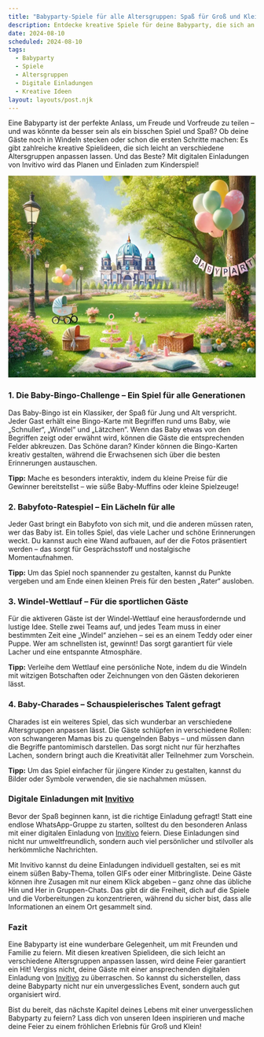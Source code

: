 ```yaml
---
title: "Babyparty-Spiele für alle Altersgruppen: Spaß für Groß und Klein!"
description: Entdecke kreative Spiele für deine Babyparty, die sich an verschiedene Altersgruppen anpassen lassen, und erfahre, wie du mit digitalen Einladungen von Invitivo den perfekten Rahmen schaffst.
date: 2024-08-10
scheduled: 2024-08-10
tags:
  - Babyparty
  - Spiele
  - Altersgruppen
  - Digitale Einladungen
  - Kreative Ideen
layout: layouts/post.njk
---
```


Eine Babyparty ist der perfekte Anlass, um Freude und Vorfreude zu teilen – und was könnte da besser sein als ein bisschen Spiel und Spaß? Ob deine Gäste noch in Windeln stecken oder schon die ersten Schritte machen: Es gibt zahlreiche kreative Spielideen, die sich leicht an verschiedene Altersgruppen anpassen lassen. Und das Beste? Mit digitalen Einladungen von Invitivo wird das Planen und Einladen zum Kinderspiel!

![Babyparty-Spiele](/img/picnic-park.webp)

### 1. **Die Baby-Bingo-Challenge – Ein Spiel für alle Generationen**

Das Baby-Bingo ist ein Klassiker, der Spaß für Jung und Alt verspricht. Jeder Gast erhält eine Bingo-Karte mit Begriffen rund ums Baby, wie „Schnuller“, „Windel“ und „Lätzchen“. Wenn das Baby etwas von den Begriffen zeigt oder erwähnt wird, können die Gäste die entsprechenden Felder abkreuzen. Das Schöne daran? Kinder können die Bingo-Karten kreativ gestalten, während die Erwachsenen sich über die besten Erinnerungen austauschen.

**Tipp:** Mache es besonders interaktiv, indem du kleine Preise für die Gewinner bereitstellst – wie süße Baby-Muffins oder kleine Spielzeuge!

### 2. **Babyfoto-Ratespiel – Ein Lächeln für alle**

Jeder Gast bringt ein Babyfoto von sich mit, und die anderen müssen raten, wer das Baby ist. Ein tolles Spiel, das viele Lacher und schöne Erinnerungen weckt. Du kannst auch eine Wand aufbauen, auf der die Fotos präsentiert werden – das sorgt für Gesprächsstoff und nostalgische Momentaufnahmen.

**Tipp:** Um das Spiel noch spannender zu gestalten, kannst du Punkte vergeben und am Ende einen kleinen Preis für den besten „Rater“ ausloben.

### 3. **Windel-Wettlauf – Für die sportlichen Gäste**

Für die aktiveren Gäste ist der Windel-Wettlauf eine herausfordernde und lustige Idee. Stelle zwei Teams auf, und jedes Team muss in einer bestimmten Zeit eine „Windel“ anziehen – sei es an einem Teddy oder einer Puppe. Wer am schnellsten ist, gewinnt! Das sorgt garantiert für viele Lacher und eine entspannte Atmosphäre.

**Tipp:** Verleihe dem Wettlauf eine persönliche Note, indem du die Windeln mit witzigen Botschaften oder Zeichnungen von den Gästen dekorieren lässt.

### 4. **Baby-Charades – Schauspielerisches Talent gefragt**

Charades ist ein weiteres Spiel, das sich wunderbar an verschiedene Altersgruppen anpassen lässt. Die Gäste schlüpfen in verschiedene Rollen: von schwangeren Mamas bis zu quengelnden Babys – und müssen dann die Begriffe pantomimisch darstellen. Das sorgt nicht nur für herzhaftes Lachen, sondern bringt auch die Kreativität aller Teilnehmer zum Vorschein.

**Tipp:** Um das Spiel einfacher für jüngere Kinder zu gestalten, kannst du Bilder oder Symbole verwenden, die sie nachahmen müssen.

### **Digitale Einladungen mit [Invitivo](https://invitivo.com/create)**

Bevor der Spaß beginnen kann, ist die richtige Einladung gefragt! Statt eine endlose WhatsApp-Gruppe zu starten, solltest du den besonderen Anlass mit einer digitalen Einladung von [Invitivo](https://invitivo.com/) feiern. Diese Einladungen sind nicht nur umweltfreundlich, sondern auch viel persönlicher und stilvoller als herkömmliche Nachrichten.

Mit Invitivo kannst du deine Einladungen individuell gestalten, sei es mit einem süßen Baby-Thema, tollen GIFs oder einer Mitbringliste. Deine Gäste können ihre Zusagen mit nur einem Klick abgeben – ganz ohne das übliche Hin und Her in Gruppen-Chats. Das gibt dir die Freiheit, dich auf die Spiele und die Vorbereitungen zu konzentrieren, während du sicher bist, dass alle Informationen an einem Ort gesammelt sind.

### **Fazit**

Eine Babyparty ist eine wunderbare Gelegenheit, um mit Freunden und Familie zu feiern. Mit diesen kreativen Spielideen, die sich leicht an verschiedene Altersgruppen anpassen lassen, wird deine Feier garantiert ein Hit! Vergiss nicht, deine Gäste mit einer ansprechenden digitalen Einladung von [Invitivo](https://invitivo.com) zu überraschen. So kannst du sicherstellen, dass deine Babyparty nicht nur ein unvergessliches Event, sondern auch gut organisiert wird.

Bist du bereit, das nächste Kapitel deines Lebens mit einer unvergesslichen Babyparty zu feiern? Lass dich von unseren Ideen inspirieren und mache deine Feier zu einem fröhlichen Erlebnis für Groß und Klein!
